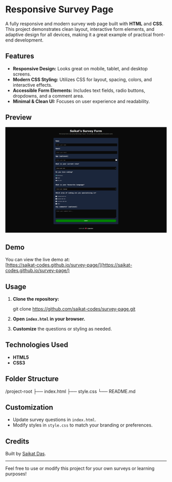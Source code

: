 # Responsive Survey Page

A fully responsive and modern survey web page built with **HTML** and **CSS**. This project demonstrates clean layout, interactive form elements, and adaptive design for all devices, making it a great example of practical front-end development.

## Features

- **Responsive Design:** Looks great on mobile, tablet, and desktop screens.
- **Modern CSS Styling:** Utilizes CSS for layout, spacing, colors, and interactive effects.
- **Accessible Form Elements:** Includes text fields, radio buttons, dropdowns, and a comment area.
- **Minimal & Clean UI:** Focuses on user experience and readability.

## Preview

![Survey Page Screenshot](screenshot.png)  


## Demo

You can view the live demo at:  
[https://saikat-codes.github.io/survey-page/](https://saikat-codes.github.io/survey-page/)

## Usage

1. **Clone the repository:**

   git clone https://github.com/saikat-codes/survey-page.git

2. **Open `index.html` in your browser.**
3. **Customize** the questions or styling as needed.

## Technologies Used

- **HTML5**
- **CSS3**

## Folder Structure

/project-root
├── index.html
├── style.css
└── README.md

## Customization

- Update survey questions in `index.html`.
- Modify styles in `style.css` to match your branding or preferences.

## Credits

Built by [Saikat Das](https://github.com/saikat-codes).

---

Feel free to use or modify this project for your own surveys or learning purposes!


